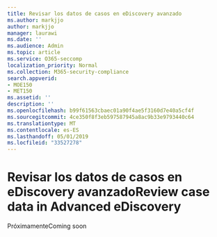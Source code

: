 ```yaml
---
title: Revisar los datos de casos en eDiscovery avanzado
ms.author: markjjo
author: markjjo
manager: laurawi
ms.date: ''
ms.audience: Admin
ms.topic: article
ms.service: O365-seccomp
localization_priority: Normal
ms.collection: M365-security-compliance
search.appverid:
- MOE150
- MET150
ms.assetid: ''
description: ''
ms.openlocfilehash: b99f61563cbaec01a90f4ae5f3160d7e40a5cf4f
ms.sourcegitcommit: 4ce350f8f3eb597587945a8ac9b33e9793440c64
ms.translationtype: MT
ms.contentlocale: es-ES
ms.lasthandoff: 05/01/2019
ms.locfileid: "33527278"
---
```

# <a name="review-case-data-in-advanced-ediscovery"></a><span data-ttu-id="3e55d-102">Revisar los datos de casos en eDiscovery avanzado</span><span class="sxs-lookup"><span data-stu-id="3e55d-102">Review case data in Advanced eDiscovery</span></span>


<span data-ttu-id="3e55d-103">Próximamente</span><span class="sxs-lookup"><span data-stu-id="3e55d-103">Coming soon</span></span>